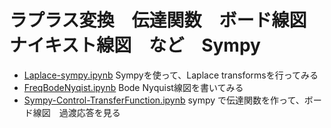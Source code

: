 # ラプラス変換　伝達関数　ボード線図　ナイキスト線図　など　Sympy
- [Laplace-sympy.ipynb](https://github.com/tom2rd/EMC-sim/blob/master/impedance.py/Laplace-impedance/Laplase-sympy.ipynb)
   Sympyを使って、Laplace transformsを行ってみる
- [FreqBodeNyqist.ipynb](https://github.com/tom2rd/EMC-sim/blob/master/impedance.py/Laplace-impedance/FreqBodeNyqist.ipynb)
  Bode Nyquist線図を書いてみる
- [Sympy-Control-TransferFunction.ipynb](https://github.com/tom2rd/EMC-sim/blob/master/impedance.py/Laplace-impedance/Sympy-Control-TransferFunction.ipynb)
  sympy で伝達関数を作って、ボード線図　過渡応答を見る

